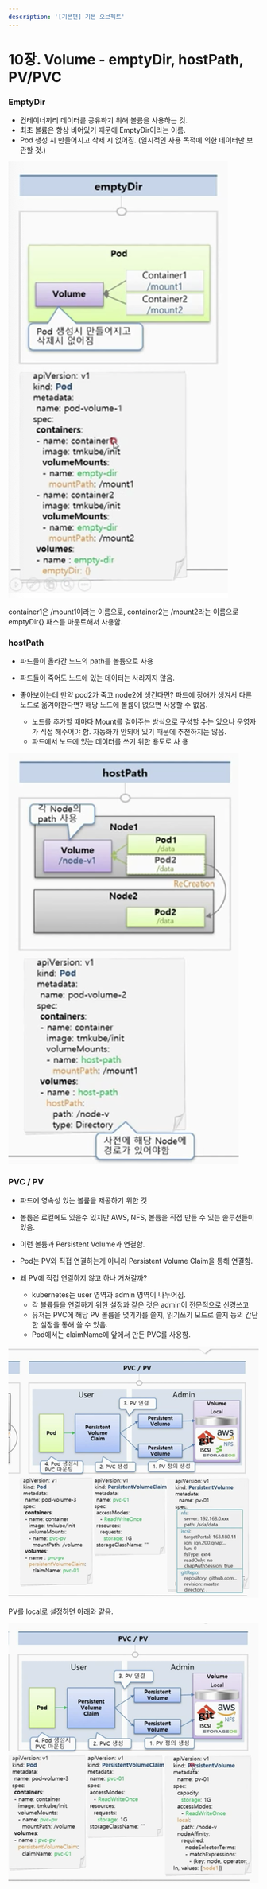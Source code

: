 ```yaml
---
description: '[기본편] 기본 오브젝트'
---
```


# 10장. Volume - emptyDir, hostPath, PV/PVC

### EmptyDir

* 컨테이너끼리 데이터를 공유하기 위해 볼륨을 사용하는 것.
* 최초 볼륨은 항상 비어있기 때문에 EmptyDir이라는 이름.
* Pod 생성 시 만들어지고 삭제 시 없어짐. \(일시적인 사용 목적에 의한 데이터만 보관할 것.\)

![](../.gitbook/assets/2021-08-19-8.44.48.png)

container1은 /mount1이라는 이름으로, container2는 /mount2라는 이름으로 emptyDir{} 패스를 마운트해서 사용함.

### hostPath

* 파드들이 올라간 노드의 path를 볼륨으로 사용
* 파드들이 죽어도 노드에 있는 데이터는 사라지지 않음.
* 좋아보이는데 만약 pod2가 죽고 node2에 생긴다면? 파드에 장애가 생겨서 다른 노드로 옮겨야한다면? 해당 노드에 볼륨이 없으면 사용할 수 없음.

  * 노드를 추가할 때마다 Mount를 걸어주는 방식으로 구성할 수는 있으나 운영자가 직접 해주어야 함. 자동화가 안되어 있기 때문에 추천하지는 않음.
  * 파드에서 노드에 있는 데이터를 쓰기 위한 용도로 사
    용

 

![](../.gitbook/assets/2021-08-19-8.50.39.png)

### PVC / PV

* 파드에 영속성 있는 볼륨을 제공하기 위한 것
* 볼륨은 로컬에도 있을수 있지만 AWS, NFS, 볼륨을 직접 만들 수 있는 솔루션들이 있음.
* 이런 볼륨과 Persistent Volume과 연결함.
* Pod는 PV와 직접 연결하는게 아니라 Persistent Volume Claim을 통해 연결함.
* 왜 PV에 직접 연결하지 않고 하나 거쳐갈까?

  * kubernetes는 user 영역과 admin 영역이 나누어짐.
  * 각 볼륨들을 연결하기 위한 설정과 같은 것은 admin이 전문적으로 신경쓰고
  * 유저는 PVC에 해당 PV 볼륨을 몇기가를 쓸지, 읽기쓰기 모드로 쓸지 등의 간단한 설정을 통해 쓸 수 있음.
  * Pod에서는 claimName에 앞에서 만든 PVC를 사용함.

![](../.gitbook/assets/2021-08-19-8.58.04.png)

PV를 local로 설정하면 아래와 같음.

![](../.gitbook/assets/2021-08-19-8.58.26.png)

